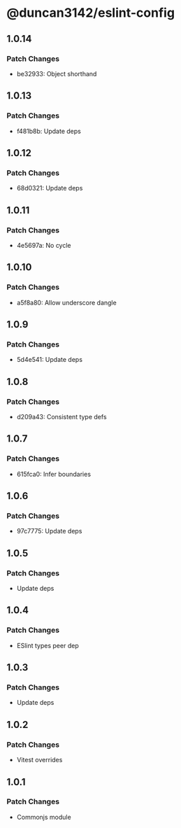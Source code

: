 # @duncan3142/eslint-config

## 1.0.14

### Patch Changes

- be32933: Object shorthand

## 1.0.13

### Patch Changes

- f481b8b: Update deps

## 1.0.12

### Patch Changes

- 68d0321: Update deps

## 1.0.11

### Patch Changes

- 4e5697a: No cycle

## 1.0.10

### Patch Changes

- a5f8a80: Allow underscore dangle

## 1.0.9

### Patch Changes

- 5d4e541: Update deps

## 1.0.8

### Patch Changes

- d209a43: Consistent type defs

## 1.0.7

### Patch Changes

- 615fca0: Infer boundaries

## 1.0.6

### Patch Changes

- 97c7775: Update deps

## 1.0.5

### Patch Changes

- Update deps

## 1.0.4

### Patch Changes

- ESlint types peer dep

## 1.0.3

### Patch Changes

- Update deps

## 1.0.2

### Patch Changes

- Vitest overrides

## 1.0.1

### Patch Changes

- Commonjs module
